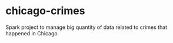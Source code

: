 # chicago-crimes
Spark project to manage big quantity of data related to crimes that happened in Chicago
